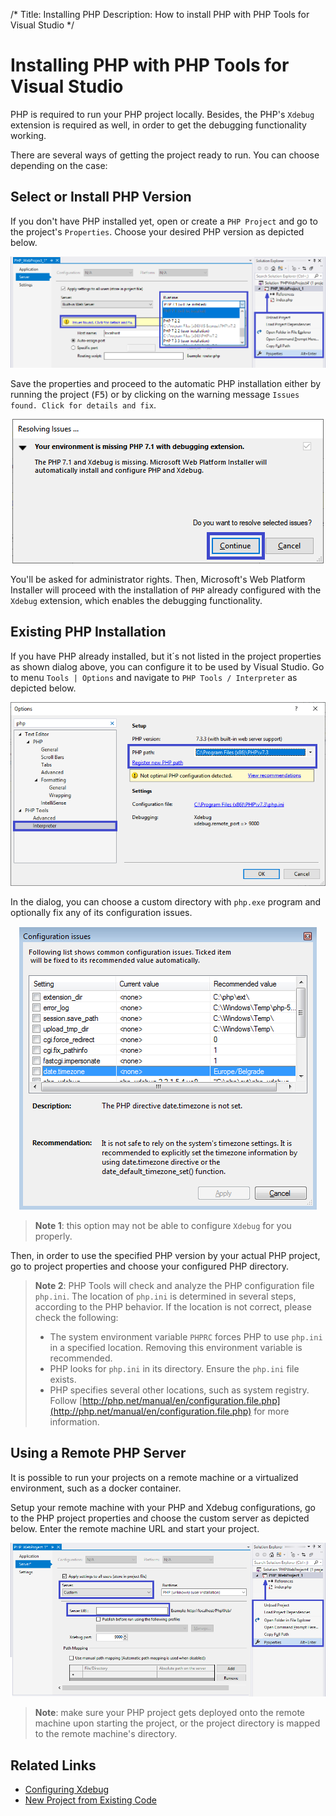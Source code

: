 /*
Title: Installing PHP
Description: How to install PHP with PHP Tools for Visual Studio
*/

# Installing PHP with PHP Tools for Visual Studio

PHP is required to run your PHP project locally. Besides, the PHP's `Xdebug` extension is required as well, in order to get the debugging functionality working. 

There are several ways of getting the project ready to run. You can choose depending on the case:

## Select or Install PHP Version

If you don't have PHP installed yet, open or create a `PHP Project` and go to the project's `Properties`. Choose your desired PHP version as depicted below.

![Installing PHP Automatically](imgs/phpproject-properties-server.png)

Save the properties and proceed to the automatic PHP installation either by running the project (<kbd>F5</kbd>) or by clicking on the warning message `Issues found. Click for details and fix`.


<center markdown="1">

![Installing PHP Automatically](imgs/resolving-issues.png)

</center>


You'll be asked for administrator rights. Then, Microsoft's Web Platform Installer will proceed with the installation of `PHP` already configured with the `Xdebug` extension, which enables the debugging functionality.

## Existing PHP Installation

If you have PHP already installed, but it´s not listed in the project properties as shown dialog above, you can configure it to be used by Visual Studio. Go to menu `Tools | Options` and navigate to `PHP Tools / Interpreter` as depicted below.

![PHP Interpreter option](imgs/install-php-interpreter.png)

In the dialog, you can choose a custom directory with `php.exe` program and optionally fix any of its configuration issues.


<center markdown="1">

![Issues dialog](imgs/install-php-options-issues.png)

</center>


> **Note 1**: this option may not be able to configure `Xdebug` for you properly.

Then, in order to use the specified PHP version by your actual PHP project, go to project properties and choose your configured PHP directory.

> **Note 2**: PHP Tools will check and analyze the PHP configuration file `php.ini`. The location of `php.ini` is determined in several steps, according to the PHP behavior. If the location is not correct, please check the following:
>
> - The system environment variable `PHPRC` forces PHP to use `php.ini` in a specified location. Removing this environment variable is recommended.
> - PHP looks for `php.ini` in its directory. Ensure the `php.ini` file exists.
> - PHP specifies several other locations, such as system registry. Follow [http://php.net/manual/en/configuration.file.php](http://php.net/manual/en/configuration.file.php) for more information.

## Using a Remote PHP Server

It is possible to run your projects on a remote machine or a virtualized environment, such as a docker container.

Setup your remote machine with your PHP and Xdebug configurations, go to the PHP project properties and choose the custom server as depicted below. Enter the remote machine URL and start your project.


![Issues dialog](imgs/phpproject-properties-custom.png)

> **Note**: make sure your PHP project gets deployed onto the remote machine upon starting the project, or the project directory is mapped to the remote machine's directory.


## Related Links

- [Configuring Xdebug](/debugging/configuring-xdebug)
- [New Project from Existing Code](/project/from-existing-code)

